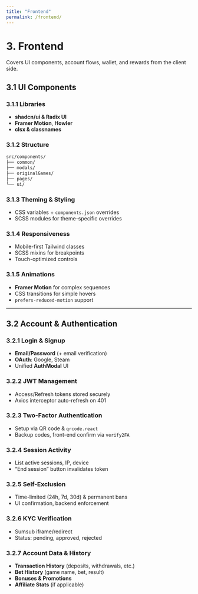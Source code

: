 ```yaml
---
title: "Frontend"
permalink: /frontend/
---
```


# 3. Frontend

Covers UI components, account flows, wallet, and rewards from the client side.

## 3.1 UI Components

### 3.1.1 Libraries

- **shadcn/ui & Radix UI**
- **Framer Motion**, **Howler**
- **clsx & classnames**

### 3.1.2 Structure

```bash
src/components/
├── common/
├── modals/
├── originalGames/
├── pages/
└── ui/
```

### 3.1.3 Theming & Styling

- CSS variables + `components.json` overrides  
- SCSS modules for theme-specific overrides

### 3.1.4 Responsiveness

- Mobile-first Tailwind classes  
- SCSS mixins for breakpoints  
- Touch-optimized controls

### 3.1.5 Animations

- **Framer Motion** for complex sequences  
- CSS transitions for simple hovers  
- `prefers-reduced-motion` support

---

## 3.2 Account & Authentication

### 3.2.1 Login & Signup

- **Email/Password** (+ email verification)  
- **OAuth**: Google, Steam  
- Unified **AuthModal** UI

### 3.2.2 JWT Management

- Access/Refresh tokens stored securely  
- Axios interceptor auto-refresh on 401

### 3.2.3 Two-Factor Authentication

- Setup via QR code & `qrcode.react`  
- Backup codes, front-end confirm via `verify2FA`

### 3.2.4 Session Activity

- List active sessions, IP, device  
- “End session” button invalidates token

### 3.2.5 Self-Exclusion

- Time-limited (24h, 7d, 30d) & permanent bans  
- UI confirmation, backend enforcement

### 3.2.6 KYC Verification

- Sumsub iframe/redirect  
- Status: pending, approved, rejected

### 3.2.7 Account Data & History

- **Transaction History** (deposits, withdrawals, etc.)  
- **Bet History** (game name, bet, result)  
- **Bonuses & Promotions**  
- **Affiliate Stats** (if applicable)
